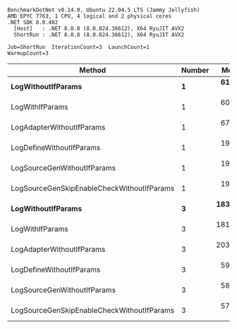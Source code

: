 ```

BenchmarkDotNet v0.14.0, Ubuntu 22.04.5 LTS (Jammy Jellyfish)
AMD EPYC 7763, 1 CPU, 4 logical and 2 physical cores
.NET SDK 8.0.402
  [Host]   : .NET 8.0.8 (8.0.824.36612), X64 RyuJIT AVX2
  ShortRun : .NET 8.0.8 (8.0.824.36612), X64 RyuJIT AVX2

Job=ShortRun  IterationCount=3  LaunchCount=1  
WarmupCount=3  

```
| Method                                     | Number | Mean      | Error     | StdDev   | Min       | Max       | Gen0   | Allocated |
|------------------------------------------- |------- |----------:|----------:|---------:|----------:|----------:|-------:|----------:|
| **LogWithoutIfParams**                         | **1**      |  **61.31 ns** |  **1.753 ns** | **0.096 ns** |  **61.20 ns** |  **61.38 ns** | **0.0010** |      **88 B** |
| LogWithIfParams                            | 1      |  60.12 ns |  4.109 ns | 0.225 ns |  59.93 ns |  60.37 ns | 0.0010 |      88 B |
| LogAdapterWithoutIfParams                  | 1      |  67.08 ns |  3.869 ns | 0.212 ns |  66.94 ns |  67.32 ns | 0.0010 |      88 B |
| LogDefineWithoutIfParams                   | 1      |  19.96 ns |  1.091 ns | 0.060 ns |  19.90 ns |  20.02 ns |      - |         - |
| LogSourceGenWithoutIfParams                | 1      |  19.97 ns |  1.593 ns | 0.087 ns |  19.91 ns |  20.07 ns |      - |         - |
| LogSourceGenSkipEnableCheckWithoutIfParams | 1      |  19.15 ns |  1.747 ns | 0.096 ns |  19.07 ns |  19.26 ns |      - |         - |
| **LogWithoutIfParams**                         | **3**      | **183.92 ns** | **14.963 ns** | **0.820 ns** | **183.06 ns** | **184.69 ns** | **0.0031** |     **264 B** |
| LogWithIfParams                            | 3      | 181.76 ns | 12.712 ns | 0.697 ns | 181.19 ns | 182.53 ns | 0.0031 |     264 B |
| LogAdapterWithoutIfParams                  | 3      | 203.45 ns |  6.374 ns | 0.349 ns | 203.09 ns | 203.79 ns | 0.0031 |     264 B |
| LogDefineWithoutIfParams                   | 3      |  59.34 ns |  3.913 ns | 0.215 ns |  59.20 ns |  59.59 ns |      - |         - |
| LogSourceGenWithoutIfParams                | 3      |  58.66 ns |  0.863 ns | 0.047 ns |  58.62 ns |  58.71 ns |      - |         - |
| LogSourceGenSkipEnableCheckWithoutIfParams | 3      |  57.26 ns |  0.371 ns | 0.020 ns |  57.24 ns |  57.28 ns |      - |         - |
